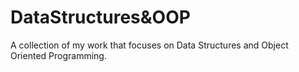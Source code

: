 # DataStructures&OOP
 A collection of my work that focuses on Data Structures and Object Oriented Programming.
